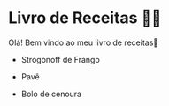 # Livro de Receitas :man_cook:
Olá! Bem vindo ao meu livro de receitas:wave:

 - Strogonoff de Frango

- Pavê
- Bolo de cenoura
